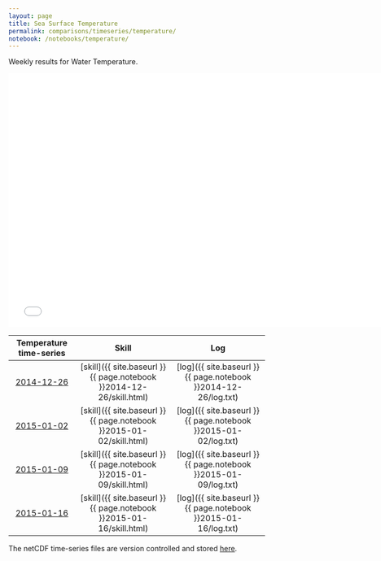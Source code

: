 ```yaml
---
layout: page
title: Sea Surface Temperature
permalink: comparisons/timeseries/temperature/
notebook: /notebooks/temperature/
---
```


Weekly results for Water Temperature.

<iframe width="750" height="500" frameBorder="0" src="{{ site.baseurl }}{{ page.notebook }}2015-01-16/mapa.html" name="iframe_tmp"> <p>Your browser does not support iframes.</p> </iframe>


| Temperature time-series                                                                                | Skill                                                                | Log                                                            |
|:------------------------------------------------------------------------------------------------------:|:--------------------------------------------------------------------:|:--------------------------------------------------------------:|
| <a href="{{ site.baseurl }}{{ page.notebook }}2014-12-26/mapa.html" target="iframe_tmp">2014-12-26</a> | [skill]({{ site.baseurl }}{{ page.notebook }}2014-12-26/skill.html)  | [log]({{ site.baseurl }}{{ page.notebook }}2014-12-26/log.txt) |
| <a href="{{ site.baseurl }}{{ page.notebook }}2015-01-02/mapa.html" target="iframe_tmp">2015-01-02</a> | [skill]({{ site.baseurl }}{{ page.notebook }}2015-01-02/skill.html)  | [log]({{ site.baseurl }}{{ page.notebook }}2015-01-02/log.txt) |
| <a href="{{ site.baseurl }}{{ page.notebook }}2015-01-09/mapa.html" target="iframe_tmp">2015-01-09</a> | [skill]({{ site.baseurl }}{{ page.notebook }}2015-01-09/skill.html)  | [log]({{ site.baseurl }}{{ page.notebook }}2015-01-09/log.txt) |
| <a href="{{ site.baseurl }}{{ page.notebook }}2015-01-16/mapa.html" target="iframe_tmp">2015-01-16</a> | [skill]({{ site.baseurl }}{{ page.notebook }}2015-01-16/skill.html)  | [log]({{ site.baseurl }}{{ page.notebook }}2015-01-16/log.txt) |

The netCDF time-series files are version controlled and stored [here](https://github.com/ocefpaf/secoora/tree/gh-pages/notebooks/temperature).
